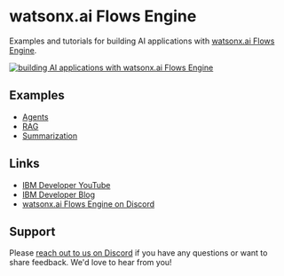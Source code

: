 # watsonx.ai Flows Engine

Examples and tutorials for building AI applications with [watsonx.ai Flows Engine](https://ibm.biz/wxflows-dashboard).

[![building AI applications with watsonx.ai Flows Engine](http://img.youtube.com/vi/75J7M0TM6-M/0.jpg)](http://www.youtube.com/watch?v=75J7M0TM6-M "Video Title")

## Examples

- [Agents](./examples/agents/)
- [RAG](./examples/rag-question-answer/)
- [Summarization](./examples/webpage-summarization/)

## Links

- [IBM Developer YouTube](https://www.youtube.com/@IBMDeveloperAdvocates/videos)
- [IBM Developer Blog](https://developer.ibm.com)
- [watsonx.ai Flows Engine on Discord](https://ibm.biz/wxflows-discord)

## Support

Please [reach out to us on Discord](https://ibm.biz/wxflows-discord) if you have any questions or want to share feedback. We'd love to hear from you!
